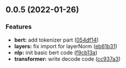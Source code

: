 ## 0.0.5 (2022-01-26)


### Features

* **bert:** add tokenizer part ([054df14](https://github.com/mmmwhy/pure_attention/commit/054df14c7dfefc0b2edb47824578b33f4a5c8539))
* **layers:** fix import for layerNorm ([eb61b31](https://github.com/mmmwhy/pure_attention/commit/eb61b313458ac18bf4b15271fee2cf7e39f8afde))
* **nlp:** init basic bert code ([f9cb13a](https://github.com/mmmwhy/pure_attention/commit/f9cb13a3e811eb8c44ba8ff1373d688311426927))
* **transformer:** write decode code ([cc937a3](https://github.com/mmmwhy/pure_attention/commit/cc937a361d6049014f363dcab5579f3c90815574))



